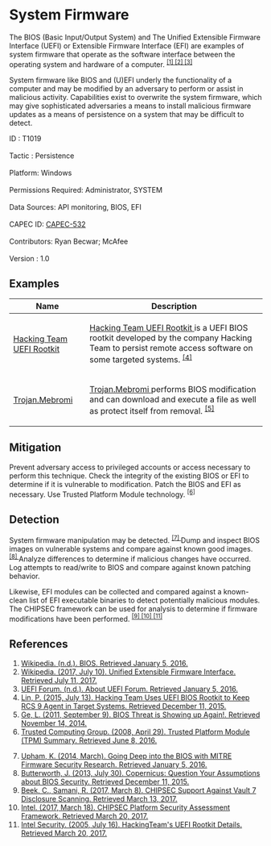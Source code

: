 <div class="container-fluid">
 <h1>
  System Firmware
 </h1>
 <div class="row">
  <div class="col-md-8 description-body">
   <p>
    The BIOS (Basic Input/Output System) and The Unified Extensible Firmware Interface (UEFI) or Extensible Firmware Interface (EFI) are examples of system firmware that operate as the software interface between the operating system and hardware of a computer.
    <span class="scite-citeref-number" data-reference="Wikipedia BIOS" id="scite-ref-1-a">
     <sup>
      <a aria-describedby="qtip-0" data-hasqtip="0" href="https://en.wikipedia.org/wiki/BIOS" target="_blank">
       [1]
      </a>
     </sup>
    </span>
    <span class="scite-citeref-number" data-reference="Wikipedia UEFI" id="scite-ref-2-a">
     <sup>
      <a aria-describedby="qtip-1" data-hasqtip="1" href="https://en.wikipedia.org/wiki/Unified_Extensible_Firmware_Interface" target="_blank">
       [2]
      </a>
     </sup>
    </span>
    <span class="scite-citeref-number" data-reference="About UEFI" id="scite-ref-3-a">
     <sup>
      <a aria-describedby="qtip-2" data-hasqtip="2" href="http://www.uefi.org/about" target="_blank">
       [3]
      </a>
     </sup>
    </span>
   </p>
   <p>
    System firmware like BIOS and (U)EFI underly the functionality of a computer and may be modified by an adversary to perform or assist in malicious activity. Capabilities exist to overwrite the system firmware, which may give sophisticated adversaries a means to install malicious firmware updates as a means of persistence on a system that may be difficult to detect.
   </p>
  </div>
  <div class="col-md-4">
   <div class="card">
    <div class="card-body">
     <div class="card-data">
      <span class="h5 card-title">
       ID
      </span>
      : T1019
      <br/>
      <br/>
     </div>
     <div class="card-data">
      <span class="h5 card-title">
      </span>
     </div>
     <div class="card-data">
      <span class="h5 card-title">
       Tactic
      </span>
      : Persistence
      <br/>
      <br/>
     </div>
     <div class="card-data">
      <span class="h5 card-title">
       Platform:
      </span>
      Windows
      <br/>
      <br/>
     </div>
     <div class="card-data">
      <span class="h5 card-title">
       Permissions Required:
      </span>
      Administrator, SYSTEM
      <br/>
      <br/>
     </div>
     <div class="card-data">
      <span class="h5 card-title">
      </span>
     </div>
     <div class="card-data">
      <span class="h5 card-title">
       Data Sources:
      </span>
      API monitoring, BIOS, EFI
      <br/>
      <br/>
     </div>
     <div class="card-data">
      <span class="h5 card-title">
      </span>
     </div>
     <div class="card-data">
      <span class="h5 card-title">
      </span>
     </div>
     <div class="card-data">
      <span class="h5 card-title">
      </span>
     </div>
     <div class="card-data">
      <span class="h5 card-title">
       CAPEC ID:
      </span>
      <a href="https://capec.mitre.org/data/definitions/532.html" target="_blank">
       CAPEC-532
      </a>
      <br/>
      <br/>
     </div>
     <div class="card-data">
      <span class="h5 card-title">
      </span>
     </div>
     <div class="card-data">
      <span class="h5 card-title">
       Contributors:
      </span>
      Ryan Becwar; McAfee
      <br/>
      <br/>
     </div>
     <div class="card-data">
      <span class="h5 card-title">
       Version
      </span>
      : 1.0
     </div>
    </div>
   </div>
  </div>
 </div>
 <h2 class="pt-3" id="examples">
  Examples
 </h2>
 <table class="table table-bordered table-light mt-2">
  <thead>
   <tr>
    <th scope="col">
     Name
    </th>
    <th scope="col">
     Description
    </th>
   </tr>
  </thead>
  <tbody class="bg-white">
   <tr>
    <td>
     <a href="https://attack.mitre.org/software/S0047">
      Hacking Team UEFI Rootkit
     </a>
    </td>
    <td>
     <p>
      <a href="https://attack.mitre.org/software/S0047">
       Hacking Team UEFI Rootkit
      </a>
      is a UEFI BIOS rootkit developed by the company Hacking Team to persist remote access software on some targeted systems.
      <span class="scite-citeref-number" data-reference="TrendMicro Hacking Team UEFI" id="scite-ref-4-a" onclick="scrollToRef('scite-4')">
       <sup>
        <a aria-describedby="qtip-3" data-hasqtip="3" href="http://blog.trendmicro.com/trendlabs-security-intelligence/hacking-team-uses-uefi-bios-rootkit-to-keep-rcs-9-agent-in-target-systems/" target="_blank">
         [4]
        </a>
       </sup>
      </span>
     </p>
    </td>
   </tr>
   <tr>
    <td>
     <a href="https://attack.mitre.org/software/S0001">
      Trojan.Mebromi
     </a>
    </td>
    <td>
     <p>
      <a href="https://attack.mitre.org/software/S0001">
       Trojan.Mebromi
      </a>
      performs BIOS modification and can download and execute a file as well as protect itself from removal.
      <span class="scite-citeref-number" data-reference="Ge 2011" id="scite-ref-5-a" onclick="scrollToRef('scite-5')">
       <sup>
        <a aria-describedby="qtip-4" data-hasqtip="4" href="http://www.symantec.com/connect/blogs/bios-threat-showing-again" target="_blank">
         [5]
        </a>
       </sup>
      </span>
     </p>
    </td>
   </tr>
  </tbody>
 </table>
 <h2 class="pt-3" id="mitigation">
  Mitigation
 </h2>
 <p>
  Prevent adversary access to privileged accounts or access necessary to perform this technique. Check the integrity of the existing BIOS or EFI to determine if it is vulnerable to modification. Patch the BIOS and EFI as necessary. Use Trusted Platform Module technology.
  <span class="scite-citeref-number" data-reference="TCG Trusted Platform Module" id="scite-ref-6-a">
   <sup>
    <a aria-describedby="qtip-5" data-hasqtip="5" href="http://www.trustedcomputinggroup.org/wp-content/uploads/Trusted-Platform-Module-Summary_04292008.pdf" target="_blank">
     [6]
    </a>
   </sup>
  </span>
 </p>
 <h2 class="pt-3" id="detection">
  Detection
 </h2>
 <p>
  System firmware manipulation may be detected.
  <span class="scite-citeref-number" data-reference="MITRE Trustworthy Firmware Measurement" id="scite-ref-7-a">
   <sup>
    <a aria-describedby="qtip-6" data-hasqtip="6" href="http://www.mitre.org/publications/project-stories/going-deep-into-the-bios-with-mitre-firmware-security-research" target="_blank">
     [7]
    </a>
   </sup>
  </span>
  Dump and inspect BIOS images on vulnerable systems and compare against known good images.
  <span class="scite-citeref-number" data-reference="MITRE Copernicus" id="scite-ref-8-a">
   <sup>
    <a aria-describedby="qtip-7" data-hasqtip="7" href="http://www.mitre.org/capabilities/cybersecurity/overview/cybersecurity-blog/copernicus-question-your-assumptions-about" target="_blank">
     [8]
    </a>
   </sup>
  </span>
  Analyze differences to determine if malicious changes have occurred. Log attempts to read/write to BIOS and compare against known patching behavior.
 </p>
 <p>
  Likewise, EFI modules can be collected and compared against a known-clean list of EFI executable binaries to detect potentially malicious modules. The CHIPSEC framework can be used for analysis to determine if firmware modifications have been performed.
  <span class="scite-citeref-number" data-reference="McAfee CHIPSEC Blog" id="scite-ref-9-a">
   <sup>
    <a aria-describedby="qtip-8" data-hasqtip="8" href="https://securingtomorrow.mcafee.com/business/chipsec-support-vault-7-disclosure-scanning/" target="_blank">
     [9]
    </a>
   </sup>
  </span>
  <span class="scite-citeref-number" data-reference="Github CHIPSEC" id="scite-ref-10-a">
   <sup>
    <a aria-describedby="qtip-9" data-hasqtip="9" href="https://github.com/chipsec/chipsec" target="_blank">
     [10]
    </a>
   </sup>
  </span>
  <span class="scite-citeref-number" data-reference="Intel HackingTeam UEFI Rootkit" id="scite-ref-11-a">
   <sup>
    <a aria-describedby="qtip-10" data-hasqtip="10" href="http://www.intelsecurity.com/advanced-threat-research/content/data/HT-UEFI-rootkit.html" target="_blank">
     [11]
    </a>
   </sup>
  </span>
 </p>
 <h2 class="pt-3" id="references">
  References
 </h2>
 <div class="row">
  <div class="col">
   <ol>
    <li>
     <span class="scite-citation" id="scite-1">
      <span class="scite-citation-text">
       <a class="external text" href="https://en.wikipedia.org/wiki/BIOS" name="scite-1" rel="nofollow" target="_blank">
        Wikipedia. (n.d.). BIOS. Retrieved January 5, 2016.
       </a>
      </span>
     </span>
    </li>
    <li>
     <span class="scite-citation" id="scite-2">
      <span class="scite-citation-text">
       <a class="external text" href="https://en.wikipedia.org/wiki/Unified_Extensible_Firmware_Interface" name="scite-2" rel="nofollow" target="_blank">
        Wikipedia. (2017, July 10). Unified Extensible Firmware Interface. Retrieved July 11, 2017.
       </a>
      </span>
     </span>
    </li>
    <li>
     <span class="scite-citation" id="scite-3">
      <span class="scite-citation-text">
       <a class="external text" href="http://www.uefi.org/about" name="scite-3" rel="nofollow" target="_blank">
        UEFI Forum. (n.d.). About UEFI Forum. Retrieved January 5, 2016.
       </a>
      </span>
     </span>
    </li>
    <li>
     <span class="scite-citation" id="scite-4">
      <span class="scite-citation-text">
       <a class="external text" href="http://blog.trendmicro.com/trendlabs-security-intelligence/hacking-team-uses-uefi-bios-rootkit-to-keep-rcs-9-agent-in-target-systems/" name="scite-4" rel="nofollow" target="_blank">
        Lin, P. (2015, July 13). Hacking Team Uses UEFI BIOS Rootkit to Keep RCS 9 Agent in Target Systems. Retrieved December 11, 2015.
       </a>
      </span>
     </span>
    </li>
    <li>
     <span class="scite-citation" id="scite-5">
      <span class="scite-citation-text">
       <a class="external text" href="http://www.symantec.com/connect/blogs/bios-threat-showing-again" name="scite-5" rel="nofollow" target="_blank">
        Ge, L. (2011, September 9). BIOS Threat is Showing up Again!. Retrieved November 14, 2014.
       </a>
      </span>
     </span>
    </li>
    <li>
     <span class="scite-citation" id="scite-6">
      <span class="scite-citation-text">
       <a class="external text" href="http://www.trustedcomputinggroup.org/wp-content/uploads/Trusted-Platform-Module-Summary_04292008.pdf" name="scite-6" rel="nofollow" target="_blank">
        Trusted Computing Group. (2008, April 29). Trusted Platform Module (TPM) Summary. Retrieved June 8, 2016.
       </a>
      </span>
     </span>
    </li>
   </ol>
  </div>
  <div class="col">
   <ol start="7.5">
    <li>
     <span class="scite-citation" id="scite-7">
      <span class="scite-citation-text">
       <a class="external text" href="http://www.mitre.org/publications/project-stories/going-deep-into-the-bios-with-mitre-firmware-security-research" name="scite-7" rel="nofollow" target="_blank">
        Upham, K. (2014, March). Going Deep into the BIOS with MITRE Firmware Security Research. Retrieved January 5, 2016.
       </a>
      </span>
     </span>
    </li>
    <li>
     <span class="scite-citation" id="scite-8">
      <span class="scite-citation-text">
       <a class="external text" href="http://www.mitre.org/capabilities/cybersecurity/overview/cybersecurity-blog/copernicus-question-your-assumptions-about" name="scite-8" rel="nofollow" target="_blank">
        Butterworth, J. (2013, July 30). Copernicus: Question Your Assumptions about BIOS Security. Retrieved December 11, 2015.
       </a>
      </span>
     </span>
    </li>
    <li>
     <span class="scite-citation" id="scite-9">
      <span class="scite-citation-text">
       <a class="external text" href="https://securingtomorrow.mcafee.com/business/chipsec-support-vault-7-disclosure-scanning/" name="scite-9" rel="nofollow" target="_blank">
        Beek, C., Samani, R. (2017, March 8). CHIPSEC Support Against Vault 7 Disclosure Scanning. Retrieved March 13, 2017.
       </a>
      </span>
     </span>
    </li>
    <li>
     <span class="scite-citation" id="scite-10">
      <span class="scite-citation-text">
       <a class="external text" href="https://github.com/chipsec/chipsec" name="scite-10" rel="nofollow" target="_blank">
        Intel. (2017, March 18). CHIPSEC Platform Security Assessment Framework. Retrieved March 20, 2017.
       </a>
      </span>
     </span>
    </li>
    <li>
     <span class="scite-citation" id="scite-11">
      <span class="scite-citation-text">
       <a class="external text" href="http://www.intelsecurity.com/advanced-threat-research/content/data/HT-UEFI-rootkit.html" name="scite-11" rel="nofollow" target="_blank">
        Intel Security. (2005, July 16). HackingTeam's UEFI Rootkit Details. Retrieved March 20, 2017.
       </a>
      </span>
     </span>
    </li>
   </ol>
  </div>
 </div>
</div>

